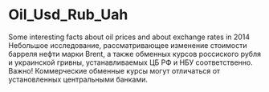 Oil_Usd_Rub_Uah
===============

Some interesting facts about oil prices and about exchange rates in 2014
Небольшое исследование, рассматривающее изменение стоимости барреля нефти марки Brent, а также обменных курсов россиского рубля и украинской гривны, устанавливаемых ЦБ РФ и НБУ соответственно.
Важно! Коммерческие обменные курсы могут отличаться от установленных центральными банками.
